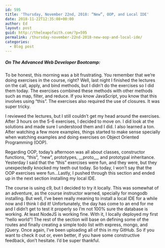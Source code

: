 ```yaml
---
id: 595
title: 'Thursday, November 22nd, 2018: “New”, OOP, and Local IDE'
date: 2018-11-22T12:35:08+00:00
author: Ed
layout: post
guid: http://theleapofaith.com/?p=595
permalink: /thursday-november-22nd-2018-new-oop-and-local-ide/
categories:
  - Blog post
---
```

##### On The Advanced Web Developer Bootcamp:

To be honest, this morning was a bit frustrating. You remember that we’re doing exercises in the course, right? Well, last night I finished the lectures on the call, apply, and bind methods, but I didn’t do the exercises so I did them today. The exercises combined these methods with other methods such as map, filter, and reduce. If you know JavaScript, you know that this involves using “this”. The exercises also required the use of closures. It was super tricky.

I reviewed the lectures, but I still couldn’t get my head around the exercises. After 3 hours on the 5-6 exercises, I decided to move on. I did look at the solutions and made sure I understood them and I did. I also learned a ton. After watching a few more examples, things started to make sense specially when watching examples and doing exercises on Object Oriented Programming (OOP).

Regarding OOP, today’s afternoon was all about classes, constructor functions, “this”, “new”, prototypes, \_\_proto\_\_, and prototypal inheritance. Yesterday I said that the “this” exercises were fun, and they were, but they unexpectedly knocked my teeth out today. So today, I won’t say that the OOP exercises were fun…Lastly, I pushed through this section and ended up in the next section installing my local IDE.

The course is using c9, but I decided to try it locally. This was somewhat of an adventure, as the course instructor warned, specially for mongodb installing. But well, I’ve been really meaning to install a local IDE for a while now and I think I did it! Unfortunately, the day has come to an end for me and I didn’t get to test it properly so I’m not 100% sure the database is working. At least NodeJS is working fine. With it, I locally deployed my first “hello world”! The rest of the section will base on defining some of the routes and finally creating a simple todo list with express, mongo, and jQuery. Once again, I&#8217;ve been uploading all of this in my GitHub. So if you want to check it out or, even better, if you have some constructive feedback, don&#8217;t hesitate. I&#8217;d be super thankful.